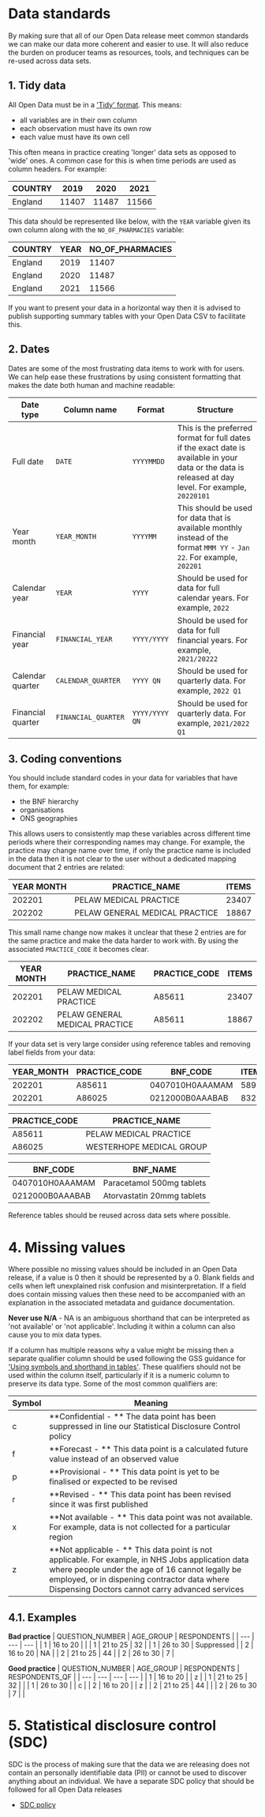 # Data standards
By making sure that all of our Open Data release meet common standards we can make our data more coherent and easier to use. It will also reduce the burden on producer teams as resources, tools, and techniques can be re-used across data sets.

## 1. Tidy data
All Open Data must be in a ['Tidy' format](https://vita.had.co.nz/papers/tidy-data.pdf). This means:

* all variables are in their own column
* each observation must have its own row
* each value must have its own cell

This often means in practice creating 'longer' data sets as opposed to 'wide' ones. A common case for this is when time periods are used as column headers. For example:

| COUNTRY | 2019 | 2020 | 2021 |
| --- | --- | --- | --- |
| England | 11407 | 11487 | 11566 |

This data should be represented like below, with the `YEAR` variable given its own column along with the `NO_OF_PHARMACIES` variable:

| COUNTRY | YEAR | NO_OF_PHARMACIES |
| --- | --- | --- |
| England | 2019 | 11407 |
| England | 2020 | 11487 |
| England | 2021 | 11566 |

If you want to present your data in a horizontal way then it is advised to publish supporting summary tables with your Open Data CSV to facilitate this.

## 2. Dates
Dates are some of the most frustrating data items to work with for users. We can help ease these frustrations by using consistent formatting that makes the date both human and machine readable:

| Date type | Column name | Format | Structure |
| --- | --- | --- | --- |
| Full date | `DATE` | `YYYYMMDD` | This is the preferred format for full dates if the exact date is available in your data or the data is released at day level. For example, `20220101` |
| Year month | `YEAR_MONTH` | `YYYYMM` | This should be used for data that is available monthly instead of the format `MMM YY` - `Jan 22`. For example, `202201` |
| Calendar year | `YEAR` | `YYYY` | Should be used for data for full calendar years. For example, `2022` |
| Financial year | `FINANCIAL_YEAR` | `YYYY/YYYY` | Should be used for data for full financial years. For example, `2021/20222` |
| Calendar quarter | `CALENDAR_QUARTER` | `YYYY QN` | Should be used for quarterly data. For example, `2022 Q1` |
| Financial quarter | `FINANCIAL_QUARTER` | `YYYY/YYYY QN`|  Should be used for quarterly data. For example, `2021/2022 Q1` | 

## 3. Coding conventions
You should include standard codes in your data for variables that have them, for example:

* the BNF hierarchy
* organisations
* ONS geographies

This allows users to consistently map these variables across different time periods where their corresponding names may change. For example, the practice may change name over time, if only the practice name is included in the data then it is not clear to the user without a dedicated mapping document that 2 entries are related:

| YEAR MONTH | PRACTICE_NAME | ITEMS |
| --- | --- | --- |
| 202201 | PELAW MEDICAL PRACTICE | 23407 |
| 202202 | PELAW GENERAL MEDICAL PRACTICE | 18867 |

This small name change now makes it unclear that these 2 entries are for the same practice and make the data harder to work with. By using the associated `PRACTICE_CODE` it becomes clear.

| YEAR MONTH | PRACTICE_NAME | PRACTICE_CODE | ITEMS |
| --- | --- | --- | --- |
| 202201 | PELAW MEDICAL PRACTICE | A85611 | 23407 |
| 202202 | PELAW GENERAL MEDICAL PRACTICE | A85611 | 18867 |

If your data set is very large consider using reference tables and removing label fields from your data:

| YEAR_MONTH | PRACTICE_CODE | BNF_CODE | ITEMS |
| --- | --- | --- | --- |
| 202201 | A85611 | 0407010H0AAAMAM | 589 |
| 202201 | A86025 | 0212000B0AAABAB | 832 |

|PRACTICE_CODE | PRACTICE_NAME |
| --- | --- |
| A85611 | PELAW MEDICAL PRACTICE |
| A86025 | WESTERHOPE MEDICAL GROUP |

|BNF_CODE | BNF_NAME |
| --- | --- |
| 0407010H0AAAMAM | Paracetamol 500mg tablets |
| 0212000B0AAABAB | Atorvastatin 20mmg tablets |

Reference tables should be reused across data sets where possible.

# 4. Missing values
Where possible no missing values should be included in an Open Data release, if a value is 0 then it should be represented by a 0. Blank fields and cells when left unexplained risk confusion and misinterpretation. If a field does contain missing values then these need to be accompanied with an explanation in the associated metadata and guidance documentation. 

**Never use N/A** - NA is an ambiguous shorthand that can be interpreted as 'not available' or 'not applicable'. Including it within a column can also cause you to mix data types.

If a column has multiple reasons why a value might be missing then a separate qualifier column should be used following the GSS guidance for ['Using symbols and shorthand in tables'](https://analysisfunction.civilservice.gov.uk/policy-store/symbols-in-tables-definitions-and-help/). These qualifiers should not be used within the column itself, particularly if it is a numeric column to preserve its data type. Some of the most common qualifiers are:

| Symbol | Meaning |
| --- | --- |
| c | **Confidential - ** The data point has been suppressed in line our Statistical Disclosure Control policy |
| f | **Forecast - ** This data point is a calculated future value instead of an observed value |
| p | **Provisional - ** This data point is yet to be finalised or expected to be revised |
| r | **Revised - ** This data point has been revised since it was first published |
| x | **Not available - ** This data point was not available. For example, data is not collected for a particular region |
| z | **Not applicable - ** This data point is not applicable. For example, in NHS Jobs application data where people under the age of 16 cannot legally be employed, or in dispening contractor data where Dispensing Doctors cannot carry advanced services |

## 4.1. Examples

**Bad practice**
| QUESTION_NUMBER | AGE_GROUP | RESPONDENTS |
| --- | --- | --- |
| 1 | 16 to 20 |  |
| 1 | 21 to 25 | 32 |
| 1 | 26 to 30 | Suppressed |
| 2 | 16 to 20 | NA |
| 2 | 21 to 25 | 44 |
| 2 | 26 to 30 | 7 |

**Good practice**
| QUESTION_NUMBER | AGE_GROUP | RESPONDENTS | RESPONDENTS_QF |
| --- | --- | --- | --- |
| 1 | 16 to 20 |  | z |
| 1 | 21 to 25 | 32 |  |
| 1 | 26 to 30 |  | c |
| 2 | 16 to 20 |  | z |
| 2 | 21 to 25 | 44 |  |
| 2 | 26 to 30 | 7 |  |

# 5. Statistical disclosure control (SDC)
SDC is the process of making sure that the data we are releasing does not contain an personally identifiable data (PII) or cannot be used to discover anything about an individual. We have a separate SDC policy that should be followed for all Open Data releases

* [SDC policy](https://www.nhsbsa.nhs.uk/policies-and-procedures)